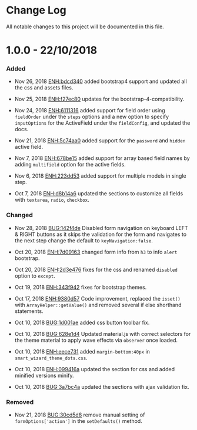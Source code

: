 
<h1>Change Log</h1>
All notable changes to this project will be documented in this file.

<h1>1.0.0 - 22/10/2018</h1> 

<h3>Added</h3>

- Nov 26, 2018 [ENH:bdcd340](https://github.com/buttflattery/yii2-formwizard/commit/bdcd34097f19ce9b37dfa63c065366c5ae3b3a52)  added bootstrap4 support and updated all the css and assets files.

- Nov 25, 2018 [ENH:f27ec80](https://github.com/buttflattery/yii2-formwizard/commit/f27ec80b8f2f2b40200a9eb1b0ecda8e9e20b884)  updates for the bootstrap-4-compatibility.

- Nov 24, 2018 [ENH:6111316](https://github.com/buttflattery/yii2-formwizard/commit/61113161729a4ed1aa0aebd75dd1a8359ccfc789) added support for field order using `fieldOrder` under the `steps` options and a new option to specify `inputOptions` for the ActiveField under the `fieldConfig`, and updated the docs.

- Nov 21, 2018 [ENH:5c74aa0](https://github.com/buttflattery/yii2-formwizard/commit/5c74aa069eb37947777e4fa3f43e359173e1b652) added support for the `password` and `hidden` active field.

- Nov 7, 2018 [ENH:678be15](https://github.com/buttflattery/yii2-formwizard/commit/678be15d4a8be813653cf8a29dc8a05715e11ede) added support for array based field names by adding `multifield` option for the active fields.

-  Nov 6, 2018 [ENH:223dd53](https://github.com/buttflattery/yii2-formwizard/commit/223dd5379b1c34aeed41e0facd9b4259e5bd0c18) added support for multiple models in single step.

- Oct 7, 2018 [ENH:d8b14a6](https://github.com/buttflattery/yii2-formwizard/commit/d8b14a6de252bb0ff6e48963e2ecebdfbbeb9adf) updated the sections to customize all fields with `textarea`, `radio`, `checkbox`.


<h3>Changed </h3>

- Nov 28, 2018 [BUG:142f4de](https://github.com/buttflattery/yii2-formwizard/commit/142f4de15aa8cfcdd55997dca3cfead295bcbd0a) Disabled form navigation on keyboard LEFT & RIGHT buttons as it skips the validation for the form and navigates to the next step change the default to `keyNavigation:false`.

- Oct 20, 2018 [ENH:7d09163](https://github.com/buttflattery/yii2-formwizard/commit/7d091630424e171d7f2ce61d8fc0a4e81adf085a) changed form info from `h3` to info `alert` bootstrap.

- Oct 20, 2018 [ENH:2d3e476](https://github.com/buttflattery/yii2-formwizard/commit/2d3e4767b50422a0c80978ad8d996e7ef7d0ae9e) fixes for the css and renamed `disabled` option to `except`.

- Oct 19, 2018 [ENH:343f942](https://github.com/buttflattery/yii2-formwizard/commit/343f942728cdbebb1ee93e915cb6f8c1325bd710) fixes for bootstrap themes.

- Oct 17, 2018 [ENH:9380d57](https://github.com/buttflattery/yii2-formwizard/commit/9380d575f23f55de76a625feb45345dc9acc9590) Code improvement, replaced the `isset()` with `ArrayHelper::getValue()` and removed several if else shorthand statements.

- Oct 10, 2018 [BUG:1d001ae](https://github.com/buttflattery/yii2-formwizard/commit/1d001aee91f8dbed7df04cf2ce4cfa38f773f1ea) added css button toolbar fix.

- Oct 10, 2018 [BUG:628e1d4](https://github.com/buttflattery/yii2-formwizard/commit/628e1d4b1b20e05bfc52c4ec0669953da3f727d3) Updated material.js with correct selectors for the theme material to apply wave effects via `observer` once loaded.

-  Oct 10, 2018 [ENH:eece731](https://github.com/buttflattery/yii2-formwizard/commit/eece731284d336061eea6efb422043a03c46b9c1) added `margin-bottom:40px` in `smart_wizard_theme_dots.css`.

- Oct 10, 2018 [ENH:099416a](https://github.com/buttflattery/yii2-formwizard/commit/099416a43d50d38cb61b8661d070ca9a9761ad09) updated the section for css and added minified versions minify.

- Oct 10, 2018 [BUG:3a7bc4a](https://github.com/buttflattery/yii2-formwizard/commit/3a7bc4aefc50e0be2b597b5ffa233c55c5aa4b97) updated the sections with ajax validation fix.

<h3>Removed</h3>

- Nov 21, 2018 [BUG:30cd5d8](https://github.com/buttflattery/yii2-formwizard/commit/30cd5d85dc135084011b3e61407c940962a6ce95) remove manual setting of `formOptions['action']` in the `setDefaults()` method.


